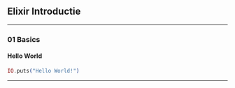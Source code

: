 ## Elixir Introductie
---

### 01 Basics

#### Hello World

```elixir
IO.puts("Hello World!")
```


---
